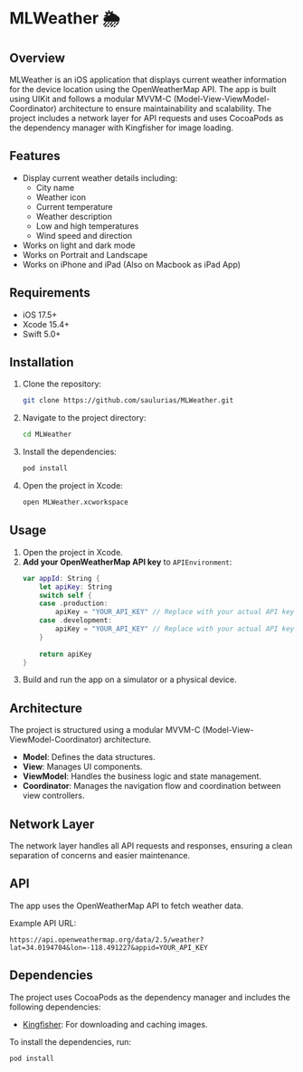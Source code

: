 # MLWeather 🌦

## Overview

MLWeather is an iOS application that displays current weather information for the device location using the OpenWeatherMap API. The app is built using UIKit and follows a modular MVVM-C (Model-View-ViewModel-Coordinator) architecture to ensure maintainability and scalability. The project includes a network layer for API requests and uses CocoaPods as the dependency manager with Kingfisher for image loading.

## Features

- Display current weather details including:
  - City name
  - Weather icon
  - Current temperature
  - Weather description
  - Low and high temperatures
  - Wind speed and direction
- Works on light and dark mode
- Works on Portrait and Landscape
- Works on iPhone and iPad (Also on Macbook as iPad App) 

## Requirements

- iOS 17.5+
- Xcode 15.4+
- Swift 5.0+

## Installation

1. Clone the repository:
    ```sh
    git clone https://github.com/saulurias/MLWeather.git
    ```
2. Navigate to the project directory:
    ```sh
    cd MLWeather
    ```
3. Install the dependencies:
    ```sh
    pod install
    ```
4. Open the project in Xcode:
    ```sh
    open MLWeather.xcworkspace
    ```

## Usage

1. Open the project in Xcode.
2. **Add your OpenWeatherMap API key** to `APIEnvironment`:
    ```swift
    var appId: String {
        let apiKey: String
        switch self {
        case .production:
            apiKey = "YOUR_API_KEY" // Replace with your actual API key
        case .development:
            apiKey = "YOUR_API_KEY" // Replace with your actual API key
        }
        
        return apiKey
    }
    ```
3. Build and run the app on a simulator or a physical device.

## Architecture

The project is structured using a modular MVVM-C (Model-View-ViewModel-Coordinator) architecture.

- **Model**: Defines the data structures.
- **View**: Manages UI components.
- **ViewModel**: Handles the business logic and state management.
- **Coordinator**: Manages the navigation flow and coordination between view controllers.

## Network Layer

The network layer handles all API requests and responses, ensuring a clean separation of concerns and easier maintenance.

## API

The app uses the OpenWeatherMap API to fetch weather data.

Example API URL:
```
https://api.openweathermap.org/data/2.5/weather?lat=34.0194704&lon=-118.491227&appid=YOUR_API_KEY
```

## Dependencies

The project uses CocoaPods as the dependency manager and includes the following dependencies:
- [Kingfisher](https://github.com/onevcat/Kingfisher): For downloading and caching images.

To install the dependencies, run:
```sh
pod install
